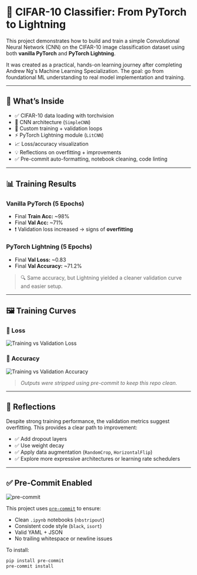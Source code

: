 # 🧠 CIFAR-10 Classifier: From PyTorch to Lightning

This project demonstrates how to build and train a simple Convolutional Neural Network (CNN) on the CIFAR-10 image classification dataset using both **vanilla PyTorch** and **PyTorch Lightning**.

It was created as a practical, hands-on learning journey after completing Andrew Ng's Machine Learning Specialization. The goal: go from foundational ML understanding to real model implementation and training.

---

## 🚀 What’s Inside

- ✅ CIFAR-10 data loading with torchvision
- 🧱 CNN architecture (`SimpleCNN`)
- 🔁 Custom training + validation loops
- ⚡ PyTorch Lightning module (`LitCNN`)
- 📈 Loss/accuracy visualization
- 💡 Reflections on overfitting + improvements
- ✅ Pre-commit auto-formatting, notebook cleaning, code linting

---

## 📊 Training Results

### Vanilla PyTorch (5 Epochs)

- Final **Train Acc:** ~98%
- Final **Val Acc:** ~71%
- ❗ Validation loss increased → signs of **overfitting**

### PyTorch Lightning (5 Epochs)

- Final **Val Loss:** ~0.83
- Final **Val Accuracy:** ~71.2%

> 🔍 Same accuracy, but Lightning yielded a cleaner validation curve and easier setup.

---

## 🖼️ Training Curves

### 🔽 Loss

![Training vs Validation Loss](notebooks/images/loss_plot.png)

### 🔼 Accuracy

![Training vs Validation Accuracy](notebooks/images/accuracy_plot.png)

> _Outputs were stripped using pre-commit to keep this repo clean._

---

## 🧠 Reflections

Despite strong training performance, the validation metrics suggest overfitting. This provides a clear path to improvement:

- ✅ Add dropout layers
- ✅ Use weight decay
- ✅ Apply data augmentation (`RandomCrop`, `HorizontalFlip`)
- ✅ Explore more expressive architectures or learning rate schedulers

---

## ✅ Pre-Commit Enabled

![pre-commit](https://img.shields.io/badge/pre--commit-enabled-brightgreen?style=flat-square&logo=pre-commit)

This project uses [`pre-commit`](https://pre-commit.com/) to ensure:
- Clean `.ipynb` notebooks (`nbstripout`)
- Consistent code style (`black`, `isort`)
- Valid YAML + JSON
- No trailing whitespace or newline issues

To install:

```bash
pip install pre-commit
pre-commit install

